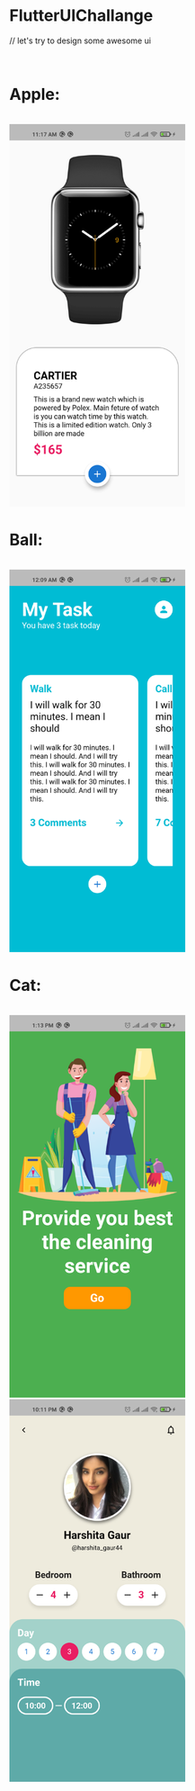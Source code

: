 # FlutterUIChallange
// let's try to design some awesome ui

<br/>
<h1>Apple:</h1>
<br/>
<img src="https://raw.githubusercontent.com/thetahmeed/FlutterUIChallange/main/apple/apple.png" height="680">
<br/>
<h1>Ball:</h1>
<br/>
<img src="https://raw.githubusercontent.com/thetahmeed/FlutterUIChallange/main/apple/ball.png" height="680">
<br/>
<h1>Cat:</h1>
<br/>
<img src="https://github.com/thetahmeed/FlutterUIChallange/blob/main/apple/cat_a.png" height="680">
<br/>
<img src="https://github.com/thetahmeed/FlutterUIChallange/blob/main/apple/cat_b.png" height="680">
<br/>

